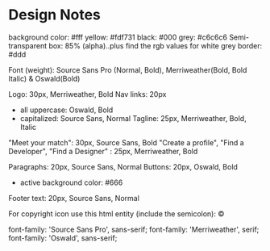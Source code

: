 # Design Notes

background color: #fff
yellow: #fdf731
black: #000
grey: #c6c6c6
Semi-transparent box: 85% (alpha)..plus find the rgb values for white
grey border: #ddd

Font (weight): Source Sans Pro (Normal, Bold), Merriweather(Bold, Bold Italic) & Oswald(Bold)

Logo: 30px, Merriweather, Bold
Nav links: 20px
- all uppercase: Oswald, Bold
- capitalized: Source Sans, Normal
Tagline: 25px, Merriweather, Bold, Italic

"Meet your match": 30px, Source Sans, Bold
"Create a profile", "Find a Developer", "Find a Designer" : 25px, Merriweather, Bold

Paragraphs: 20px, Source Sans, Normal
Buttons: 20px, Oswald, Bold
- active background color: #666

Footer text: 20px, Source Sans, Normal

For copyright icon use this html entity (include the semicolon):   &copy;

font-family: 'Source Sans Pro', sans-serif;
font-family: 'Merriweather', serif;
font-family: 'Oswald', sans-serif;